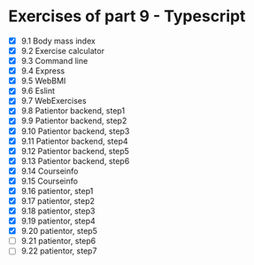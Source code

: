 # Exercises of part 9 - Typescript

- [x] 9.1 Body mass index
- [x] 9.2 Exercise calculator
- [x] 9.3 Command line
- [x] 9.4 Express
- [x] 9.5 WebBMI
- [x] 9.6 Eslint
- [x] 9.7 WebExercises
- [x] 9.8 Patientor backend, step1
- [x] 9.9 Patientor backend, step2
- [x] 9.10 Patientor backend, step3
- [x] 9.11 Patientor backend, step4
- [x] 9.12 Patientor backend, step5
- [x] 9.13 Patientor backend, step6
- [x] 9.14 Courseinfo
- [x] 9.15 Courseinfo
- [x] 9.16 patientor, step1
- [x] 9.17 patientor, step2
- [x] 9.18 patientor, step3
- [x] 9.19 patientor, step4
- [x] 9.20 patientor, step5
- [ ] 9.21 patientor, step6
- [ ] 9.22 patientor, step7